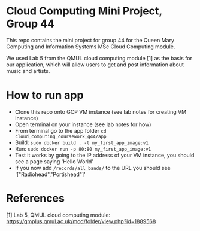 # Cloud Computing Mini Project, Group 44

This repo contains the mini project for group 44 for the Queen Mary Computing and Information Systems MSc Cloud Computing module.

We used Lab 5 from the QMUL cloud computing module [1] as the basis for our application, which will allow users to get and post information about music and artists.

# How to run app

- Clone this repo onto GCP VM instance (see lab notes for creating VM instance)
- Open terminal on your instance (see lab notes for how)
- From terminal go to the app folder `cd cloud_computing_coursework_g44/app`
- Build: `sudo docker build . -t my_first_app_image:v1`
- Run: `sudo docker run -p 80:80 my_first_app_image:v1`
- Test it works by going to the IP address of your VM instance, you should see a page saying 'Hello World'
- If you now add `/records/all_bands/` to the URL you should see '["Radiohead","Portishead"]'

# References

[1] Lab 5, QMUL cloud computing module: https://qmplus.qmul.ac.uk/mod/folder/view.php?id=1889568
